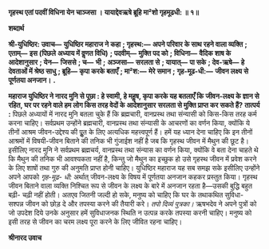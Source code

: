 **गृहस्थ एतां पदवीं विधिना येन चाञ्जसा ।** **यायाद्देवऋषे ब्रूहि मा²शो गृहमूढधी: ॥ १॥** 

**शब्दार्थ** 

**श्री-युधिष्ठिर: उवाच—** **युधिष्ठिर महाराज ने कहा** **; गृहस्थ:—** **अपने परिवार के साथ रहने वाला व्यक्ति** **; एताम्—** **इस (पिछले** **अध्याय में वॢणत विधि)** **; पदवीम्—** **मुक्ति पद को** **; विधिना—** **वैदिक शाष के आदेशानुसार** **; येन—** **जिससे** **; च—** **भी** **;** **अञ्जसा—** **सरलता से** **; यायात्—** **पा सके** **; देव-ऋषे—** **हे देवताओं में श्रेष्ठ साधु** **; ब्रूहि—** **कृपा करके बताएँ** **; मा²श:—** **मेरे समान** **;** **गृह-मूढ-धी:—** **जीवन लक्ष्य से पूर्णतया अनजान।** **.** 

**महाराज युधिष्ठिर ने नारद मुनि से पूछा : हे स्वामी, हे महॢष, कृपा करके यह बतलाएँ कि** **जीवन-लक्ष्य के ज्ञान से रहित, घर पर रहने वाले हम लोग किस तरह वेदों के आदेशानुसार** **सरलता से मुक्ति प्राप्त कर सकते हैं?** **तात्पर्य :** पिछले अध्यायों में नारद मुनि बतला चुके हैं कि ब्रह्मचारी, वानप्रस्थ तथा संन्यासी को किस-किस तरह कर्म करना चाहिए। सर्वप्रथम उन्होंने ब्रह्मचारी, वानप्रस्थ तथा संन्यासी के आचरणों का वर्णन किया, क्योंकि ये तीनों आश्रम जीवन-उद्देश्य की पूॢत के लिए अत्यधिक महत्त्वपूर्ण हैं। हमें यह ध्यान देना चाहिए कि इन तीनों आश्रमों में विषयी-जीवन बिताने की तनिक भी गुंजाईश नहीं है जब कि गृहस्थ जीवन में मैथुन की छूट है। इसीलिए नारद मुनि ने सर्वप्रथम ब्रह्मचर्य, वानप्रस्थ तथा संन्यास का वर्णन किया, क्योंकि वे बता देना चाहते थे कि मैथुन की तनिक भी आवश्यकता नहीं है, किन्तु जो मैथुन का इच्छुक हो उसे गृहस्थ जीवन में प्रवेश करने के लिए शाषों तथा गुरु की अनुमति प्राप्त होनी चाहिए। युधिष्ठिर महाराज यह सब समझ सके इसीलिए उन्होंने अपने आपको *गृह-मूढ-* *धी:* अर्थात् जीवन-लक्ष्य के विषय में पूर्णतया अनजान कहकर प्रस्तुत किया। गृहस्थ जीवन बिताने वाला व्यक्ति निश्चित रूप से जीवन के लक्ष्य के बारे में अनजान रहता है—उसकी बुद्धि बहुत बढ़ी- चढ़ी नहीं होती। अतएव जितनी जल्दी हो सके, मनुष्य को चाहिए कि घर के तथाकथित सुविधा- सश्पन्न जीवन को छोड़ दे और तपस्या करने की तैयारी करे। *तपो दिव्यं पुत्रका।* ऋषभदेव ने अपने पुत्रों को जो उपदेश दिये उनके अनुसार हमें सुविधाजनक स्थिति न उत्पन्न करके तपस्या करनी चाहिए। मनुष्य को इसी तरह से जीवन का चरम लक्ष्य पूरा करने के लिए जीवित रहना चाहिए।  

**श्रीनारद उवाच** 
